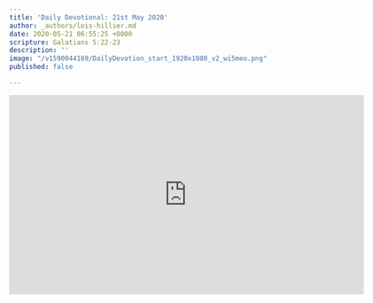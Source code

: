 ```yaml
---
title: 'Daily Devotional: 21st May 2020'
author: _authors/lois-hillier.md
date: 2020-05-21 06:55:25 +0000
scripture: Galatians 5:22-23
description: ''
image: "/v1590044169/DailyDevotion_start_1920x1080_v2_wi5meo.png"
published: false

---
```

<iframe src="https://player.vimeo.com/video/420833233" width="640" height="360" frameborder="0" allow="autoplay; fullscreen" allowfullscreen></iframe>